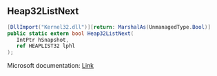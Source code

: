 ## Heap32ListNext

```csharp
[DllImport("Kernel32.dll")][return: MarshalAs(UnmanagedType.Bool)]
public static extern bool Heap32ListNext(
   IntPtr hSnapshot,
   ref HEAPLIST32 lphl
);
```

Microsoft documentation: [Link](https://docs.microsoft.com/en-us/windows/win32/api/tlhelp32/nf-tlhelp32-heap32listnext)
